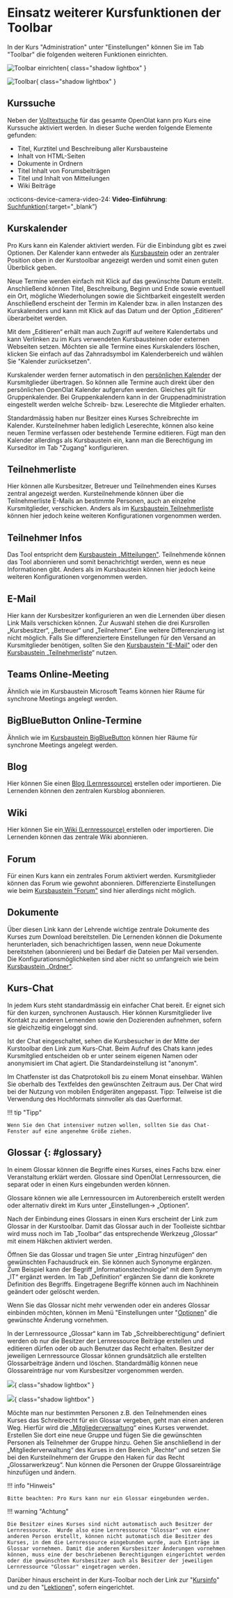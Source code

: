 # Einsatz weiterer Kursfunktionen der Toolbar

In der Kurs "Administration" unter "Einstellungen" können Sie im Tab "Toolbar" die folgenden weiteren Funktionen einrichten.

![Toolbar einrichten](assets/Toolbar_154.png){ class="shadow lightbox" }

![Toolbar](assets/Toolbar15a.png){ class="shadow lightbox" }

## Kurssuche

Neben der [Volltextsuche](../basic_concepts/Full_Text_Search.de.md) für das gesamte OpenOlat kann pro Kurs eine Kurssuche aktiviert werden. In dieser Suche werden folgende Elemente gefunden:

* Titel, Kurztitel und Beschreibung aller Kursbausteine
* Inhalt von HTML-Seiten
* Dokumente in Ordnern
* Titel Inhalt von Forumsbeiträgen
* Titel und Inhalt von Mitteilungen
* Wiki Beiträge

:octicons-device-camera-video-24: **Video-Einführung**: [Suchfunktion](<https://www.youtube.com/embed/GlUCyVl11ic>){:target="_blank”}

## Kurskalender

Pro Kurs kann ein Kalender aktiviert werden. Für die Einbindung gibt es zwei Optionen. Der Kalender kann entweder als [Kursbaustein](../learningresources/Course_Elements.de.md) oder an zentraler Position oben in der Kurstoolbar angezeigt werden und somit einen guten Überblick geben.

Neue Termine werden einfach mit Klick auf das gewünschte Datum erstellt. Anschließend können Titel, Beschreibung, Beginn und Ende sowie eventuell ein Ort, mögliche Wiederholungen sowie die Sichtbarkeit eingestellt werden Anschließend erscheint der Termin im Kalender bzw. in allen Instanzen des Kurskalenders und kann mit Klick auf das Datum und der Option „Editieren“ überarbeitet werden.

Mit dem „Editieren“ erhält man auch Zugriff auf weitere Kalendertabs und kann Verlinken zu im Kurs verwendeten Kursbausteinen oder externen Webseiten setzen. Möchten sie alle Termine eines Kurskalenders löschen, klicken Sie einfach auf das Zahnradsymbol im Kalenderbereich und wählen Sie "Kalender zurücksetzen".

Kurskalender werden ferner automatisch in den [persönlichen Kalender](../personal_menu/Calendar.de.md) der Kursmitglieder übertragen. So können alle Termine auch direkt über den persönlichen OpenOlat Kalender aufgerufen werden. Gleiches gilt für Gruppenkalender. Bei Gruppenkalendern kann in der Gruppenadministration eingestellt werden welche Schreib- bzw. Leserechte die Mitglieder erhalten.

Standardmässig haben nur Besitzer eines Kurses Schreibrechte im Kalender. Kursteilnehmer haben lediglich Leserechte, können also keine neuen Termine verfassen oder bestehende Termine editieren. Fügt man den Kalender allerdings als Kursbaustein ein, kann man die Berechtigung im Kurseditor im Tab "Zugang" konfigurieren.

## Teilnehmerliste

Hier können alle Kursbesitzer, Betreuer und Teilnehmenden eines Kurses zentral angezeigt werden. Kursteilnehmende können über die Teilnehmerliste E-Mails an bestimmte Personen, auch an einzelne Kursmitglieder, verschicken. Anders als im [Kursbaustein Teilnehmerliste](../learningresources/Course_Elements.de.md) können hier jedoch keine weiteren Konfigurationen vorgenommen werden.  

## Teilnehmer Infos

Das Tool entspricht dem [Kursbaustein „Mitteilungen"](../learningresources/Course_Elements.de.md). Teilnehmende können das Tool abonnieren und somit benachrichtigt werden, wenn es neue Informationen gibt. Anders als im Kursbaustein können hier jedoch keine weiteren Konfigurationen vorgenommen werden.  

## E-Mail

Hier kann der Kursbesitzer konfigurieren an wen die Lernenden über diesen Link Mails verschicken können. Zur Auswahl stehen die drei Kursrollen „Kursbesitzer“, „Betreuer“ und „Teilnehmer“. Eine weitere Differenzierung ist nicht möglich. Falls Sie differenziertere Einstellungen für den Versand an Kursmitglieder benötigen, sollten Sie den [Kursbaustein "E-Mail"](../learningresources/Course_Elements.de.md#mail) oder den [Kursbaustein „Teilnehmerliste](../learningresources/Communication_and_Collaboration.md)“ nutzen.

## Teams Online-Meeting

Ähnlich wie im Kursbaustein Microsoft Teams können hier Räume für synchrone Meetings angelegt werden.

## BigBlueButton Online-Termine

Ähnlich wie im [Kursbaustein BigBlueButton](../learningresources/Course_Element_BigBlueButton.de.md) können hier Räume für synchrone Meetings angelegt werden.

## Blog

Hier können Sie einen [Blog (Lernressource)](../learningresources/Blog.de.md) erstellen oder importieren. Die Lernenden können den zentralen Kursblog abonnieren.

## Wiki

Hier können Sie ein[ Wiki (Lernressource) ](../learningresources/Wiki.de.md) erstellen oder importieren. Die Lernenden können das zentrale Wiki abonnieren.

## Forum

Für einen Kurs kann ein zentrales Forum aktiviert werden. Kursmitglieder können das Forum wie gewohnt abonnieren. Differenzierte Einstellungen wie beim [Kursbaustein "Forum"](../learningresources/Communication_and_Collaboration.de.md) sind hier allerdings nicht möglich.

## Dokumente

Über diesen Link kann der Lehrende wichtige zentrale Dokumente des Kurses zum Download bereitstellen. Die Lernenden können die Dokumente herunterladen, sich benachrichtigen lassen, wenn neue Dokumente bereitstehen (abonnieren) und bei Bedarf die Dateien per Mail versenden. Die Konfigurationsmöglichkeiten sind aber nicht so umfangreich wie beim [Kursbaustein „Ordner"](../learningresources/Course_Element_Folder.md).

## Kurs-Chat

In jedem Kurs steht standardmässig ein einfacher Chat bereit.  Er eignet sich für den kurzen, synchronen Austausch. Hier können Kursmitglieder live Kontakt zu anderen Lernenden sowie den Dozierenden aufnehmen, sofern sie gleichzeitig eingeloggt sind.

Ist der Chat eingeschaltet, sehen die Kursbesucher in der Mitte der Kurstoolbar den Link zum Kurs-Chat. Beim Aufruf des Chats kann jedes Kursmitglied entscheiden ob er unter seinem eigenen Namen oder anonymisiert im Chat agiert. Die Standardeinstellung ist "anonym".

Im Chatfenster ist das Chatprotokoll bis zu einem Monat einsehbar. Wählen Sie oberhalb des Textfeldes den gewünschten Zeitraum aus. Der Chat wird bei der Nutzung von mobilen Endgeräten angepasst. Tipp: Teilweise ist die Verwendung des Hochformats sinnvoller als das Querformat.

!!! tip "Tipp"

    Wenn Sie den Chat intensiver nutzen wollen, sollten Sie das Chat-Fenster auf eine angenehme Größe ziehen.

## Glossar {: #glossary}

In einem Glossar können die Begriffe eines Kurses, eines Fachs bzw. einer Veranstaltung erklärt werden. Glossare sind OpenOlat Lernressourcen, die separat oder in einen Kurs eingebunden werden können.

Glossare können wie alle Lernressourcen im Autorenbereich erstellt werden oder alternativ direkt im Kurs unter „Einstellungen-> „Optionen“.

Nach der Einbindung eines Glossars in einen Kurs erscheint der Link zum Glossar in der Kurstoolbar. Damit das Glossar auch in der Toolleiste sichtbar wird muss noch im Tab „Toolbar“ das entsprechende Werkzeug „Glossar“ mit einem Häkchen aktiviert werden.

Öffnen Sie das Glossar und tragen Sie unter „Eintrag hinzufügen“ den gewünschten Fachausdruck ein. Sie können auch Synonyme ergänzen. Zum Beispiel kann der Begriff „Informationstechnologie“ mit dem Synonym „IT“ ergänzt werden. Im Tab „Definition“ ergänzen Sie dann die konkrete Definition des Begriffs. Eingetragene Begriffe können auch im Nachhinein geändert oder gelöscht werden.

Wenn Sie das Glossar nicht mehr verwenden oder ein anderes Glossar einbinden möchten, können im Menü "Einstellungen unter "[Optionen](../learningresources/Course_Settings.de.md)" die gewünschte Änderung vornehmen.

In der Lernressource „Glossar“ kann im Tab „Schreibberechtigung“ definiert werden ob nur die Besitzer der Lernressource Beiträge erstellen und editieren dürfen oder ob auch Benutzer das Recht erhalten. Besitzer der jeweiligen Lernressource Glossar können grundsätzlich alle erstellten Glossarbeiträge ändern und löschen. Standardmäßig können neue Glossareinträge nur vom Kursbesitzer vorgenommen werden.

![](assets/Glossar_Eintrag.png){ class="shadow lightbox" }

![](assets/Glossar_Schreibberechtigung.png){ class="shadow lightbox" }

Möchte man nur bestimmten Personen z.B. den Teilnehmenden eines Kurses das Schreibrecht für ein Glossar vergeben, geht man einen anderen Weg. Hierfür wird die „[Mitgliederverwaltung](Members_management.de.md)“ eines Kurses verwendet. Erstellen Sie dort eine neue Gruppe und fügen Sie die gewünschten Personen als Teilnehmer der Gruppe hinzu. Gehen Sie anschließend in der „Mitgliederverwaltung“ des Kurses in den Bereich „Rechte“ und setzen Sie bei den Kursteilnehmern der Gruppe den Haken für das Recht „Glossarwerkzeug“. Nun können die Personen der Gruppe Glossareinträge hinzufügen und ändern.

!!! info "Hinweis"

    Bitte beachten: Pro Kurs kann nur ein Glossar eingebunden werden.

!!! warning "Achtung"

    Die Besitzer eines Kurses sind nicht automatisch auch Besitzer der Lernressource.  Wurde also eine Lernressource "Glossar" von einer anderen Person erstellt, können nicht automatisch die Besitzer des Kurses, in dem die Lernressource eingebunden wurde, auch Einträge im Glossar vornehmen. Damit die anderen Kursbesitzer Änderungen vornehmen können, muss eine der beschriebenen Berechtigungen eingerichtet werden oder die gewünschten Kursbesitzer auch als Besitzer der jeweiligen Lernressource "Glossar" eingetragen werden.

Darüber hinaus erscheint in der Kurs-Toolbar noch der Link zur "[Kursinfo](../learningresources/Set_up_info_page.de.md)" und zu den "[Lektionen](../learningresources/Lectures_Teacher_view.de.md)", sofern eingerichtet.
